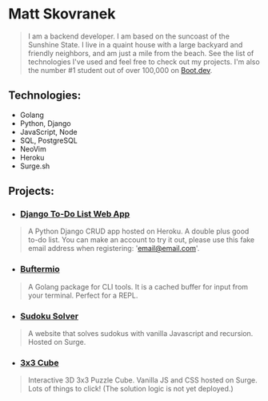 # Matt Skovranek
> I am a backend developer. I am based on the suncoast of the Sunshine State. I live in a quaint house with a large backyard and friendly neighbors, and am just a mile from the beach. See the list of technologies I've used and feel free to check out my projects. I'm also the number #1 student out of over 100,000 on [Boot.dev](https://www.boot.dev/u/afk).

## Technologies:
- Golang
- Python, Django
- JavaScript, Node
- SQL, PostgreSQL
- NeoVim
- Heroku
- Surge.sh

## Projects:
- ### [Django To-Do List Web App](https://django-todos-7caa0bc186c8.herokuapp.com/)
> A Python Django CRUD app hosted on Heroku. A double plus good to-do list. You can make an account to try it out, please use this fake email address  when registering: 'email@email.com'.
- ### [Buftermio](https://pkg.go.dev/github.com/skovranek/buftermio)
> A Golang package for CLI tools. It is a cached buffer for input from your terminal. Perfect for a REPL.
- ### [Sudoku Solver](https://sudokus.surge.sh/)
> A website that solves sudokus with vanilla Javascript and recursion. Hosted on Surge.
- ### [3x3 Cube](https://cubes.surge.sh/)
> Interactive 3D 3x3 Puzzle Cube. Vanilla JS and CSS hosted on Surge. Lots of things to click! (The solution logic is not yet deployed.)
